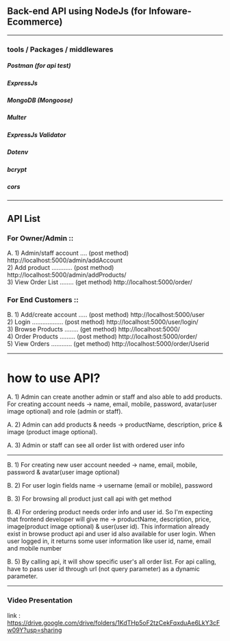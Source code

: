 ## Back-end API using NodeJs (for Infoware-Ecommerce)
<hr>

### tools / Packages / middlewares
<h5> Postman (for api test) </h5>
<h5> ExpressJs </h5>
<h5> MongoDB (Mongoose)</h5>
<h5> Multer </h5>
<h5> ExpressJs Validator </h5>
<h5> Dotenv </h5>
<h5> bcrypt </h5>
<h5> cors </h5>

<hr>

## API List
### For Owner/Admin ::

A.  1) Admin/staff account .... (post method) http://localhost:5000/admin/addAccount  
    2) Add product ............ (post method) http://localhost:5000/admin/addProducts/  
    3) View Order List ........ (get method)  http://localhost:5000/order/ 
 
### For End Customers ::

 B. 1) Add/create account ..... (post method) http://localhost:5000/user  
    2) Login .................. (post method) http://localhost:5000/user/login/  
    3) Browse Products ........ (get method)  http://localhost:5000/  
    4) Order Products ......... (post method) http://localhost:5000/order/  
    5) View Orders ............ (get method)  http://localhost:5000/order/Userid  

<hr>

# how to use API?
A. 1) Admin can create another admin or staff and also able to add products. For creating account needs -> name, email, mobile, password, avatar(user image optional) and role (admin or staff). <br>

A. 2) Admin can add products & needs -> productName, description, price & image (product image optional).<br>

A. 3) Admin or staff can see all order list with ordered user info <br>

<hr>

B. 1) For creating new user account needed -> name, email, mobile, password & avatar(user image optional) <br>

B. 2) For user login fields name ->  username (email or mobile), password <br>

B. 3) For browsing all product just call api with get method  <br>

B. 4) For ordering product needs order info and user id. So I'm expecting that frontend developer will give me -> productName, description, price, image(product image optional) & user(user id). This information already exist in browse product api and user id also available for user login. When user logged in, it returns some user information like user id, name, email and mobile number <br>

B. 5) By calling api, it will show specific user's all order list. For api calling, have to pass user id through url (not query parameter) as a dynamic parameter. <br>

<hr>

### Video Presentation
link : https://drive.google.com/drive/folders/1KdTHp5oF2tzCekFqxduAe6LkY3cFw09Y?usp=sharing




